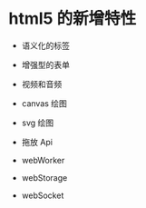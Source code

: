# html5 的新增特性

* 语义化的标签

* 增强型的表单

* 视频和音频

* canvas 绘图

* svg 绘图

* 拖放 Api

* webWorker

* webStorage

* webSocket